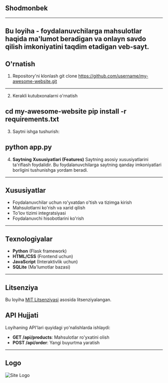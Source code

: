 ## Shodmonbek
--------------------------------------------------------------
Bu loyiha - foydalanuvchilarga mahsulotlar haqida ma'lumot beradigan va onlayn savdo qilish imkoniyatini taqdim etadigan veb-sayt.
---------------------------------------------------------------
## O'rnatish
1. Repository'ni klonlash
   git clone https://github.com/username/my-awesome-website.git
---------------------------------------------------------------
2. Kerakli kutubxonalarni o'rnatish
   
cd my-awesome-website
pip install -r requirements.txt
---------------------------------------------------------------
3. Saytni ishga tushurish:

python app.py
---------------------------------------------------------------

4. **Saytning Xususiyatlari (Features)**
Saytning asosiy xususiyatlarini ta'riflash foydalidir. Bu foydalanuvchilarga saytning qanday imkoniyatlari borligini tushunishga yordam beradi.
----------------------------------------------------------------
## Xususiyatlar

- Foydalanuvchilar uchun ro'yxatdan o'tish va tizimga kirish
- Mahsulotlarni ko'rish va xarid qilish
- To'lov tizimi integratsiyasi
- Foydalanuvchi hisobotlarini ko'rish
----------------------------------------------------------------
## Texnologiyalar

- **Python** (Flask framework)
- **HTML/CSS** (Frontend uchun)
- **JavaScript** (Interaktivlik uchun)
- **SQLite** (Ma'lumotlar bazasi)
----------------------------------------------------------------
## Litsenziya

Bu loyiha [MIT Litsenziyasi](https://opensource.org/licenses/MIT) asosida litsenziyalangan.

## API Hujjati

Loyihaning API'lari quyidagi yo'nalishlarda ishlaydi:

- **GET /api/products**: Mahsulotlar ro'yxatini olish
- **POST /api/order**: Yangi buyurtma yaratish

----------------------------------------------------------------
## Logo
![Site Logo](https://example.com/logo.png)
